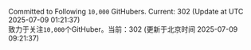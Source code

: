 Committed to Following `10,000` GitHubers. Current: <!-- FOLLOWING_COUNT -->302<!-- FOLLOWING_COUNT --> (Update at UTC <!-- LAST_UPDATED -->2025-07-09 01:21:37<!-- LAST_UPDATED -->)<br>
致力于关注`10,000`个GitHuber。当前：<!-- FOLLOWING_COUNT -->302<!-- FOLLOWING_COUNT --> (更新于北京时间 <!-- LAST_UPDATED_CST -->2025-07-09 09:21:37<!-- LAST_UPDATED_CST -->)
